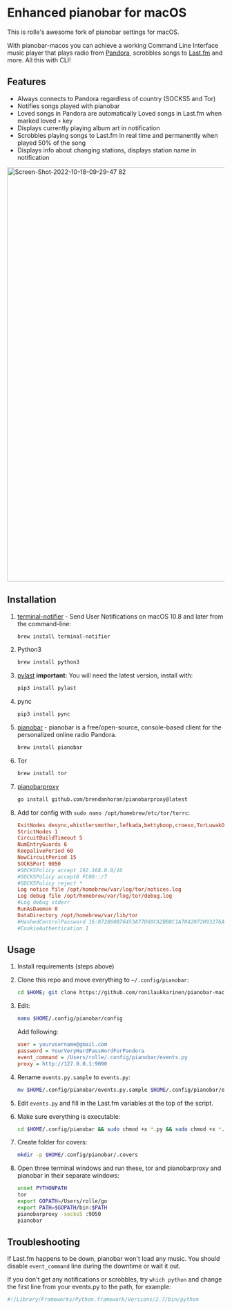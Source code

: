 Enhanced pianobar for macOS
================

This is rolle's awesome fork of pianobar settings for macOS.

With pianobar-macos you can achieve a working Command Line Interface music player that plays radio from [Pandora](https://www.pandora.com), scrobbles songs to [Last.fm](http://www.last.fm) and more. All this with CLI!

## Features

- Always connects to Pandora regardless of country (SOCKS5 and Tor)
- Notifies songs played with pianobar
- Loved songs in Pandora are automatically Loved songs in Last.fm when marked loved `+` key
- Displays currently playing album art in notification
- Scrobbles playing songs to Last.fm in real time and permanently when played 50% of the song
- Displays info about changing stations, displays station name in notification

<img width="957" alt="Screen-Shot-2022-10-18-09-29-47 82" src="https://user-images.githubusercontent.com/1534150/196352855-23b70839-ffe8-4bbc-9a90-ad2942bfc5ab.png">

## Installation

1. [terminal-notifier](https://github.com/julienXX/terminal-notifier) - Send User Notifications on macOS 10.8 and later from the command-line:
   ```bash
   brew install terminal-notifier
   ```
2. Python3
   ```bash
   brew install python3
   ```
3. [pylast](https://github.com/pylast/pylast)
   **important:** You will need the latest version, install with:
   ```bash
   pip3 install pylast
   ```
4. pync
   ```bash 
   pip3 install pync
   ```
5. [pianobar](https://github.com/PromyLOPh/pianobar) - pianobar is a free/open-source, console-based client for the personalized online radio Pandora.
   ```bash
   brew install pianobar
   ```

6. Tor
   ```bash
   brew install tor
   ```

7. [pianobarproxy](https://github.com/robertkrimen/pianobarproxy/pull/2#issuecomment-853703139)
   ```bash
   go install github.com/brendanhoran/pianobarproxy@latest
   ```

8. Add tor config with `sudo nano /opt/homebrew/etc/tor/torrc`:

   ```ini
   ExitNodes desync,whistlersmother,lefkada,bettyboop,croeso,TorLuwakOrg,nixnix,inap1,redpineapple,cronic,sasquatch,slowturtle2,moria1,moria2,torxmission,augrime,err,foundry,peertechdata,sasq,0xL37N1Tor,agrippator,3x0rcyst5p4dd3dc311,52c5eSH5,703server,allium,amendment10,Blackmage,BostonUCompSci
   StrictNodes 1
   CircuitBuildTimeout 5
   NumEntryGuards 6
   KeepalivePeriod 60
   NewCircuitPeriod 15
   SOCKSPort 9050
   #SOCKSPolicy accept 192.168.0.0/16
   #SOCKSPolicy accept6 FC00::/7
   #SOCKSPolicy reject *
   Log notice file /opt/homebrew/var/log/tor/notices.log
   Log debug file /opt/homebrew/var/log/tor/debug.log
   #Log debug stderr
   RunAsDaemon 0
   DataDirectory /opt/homebrew/var/lib/tor
   #HashedControlPassword 16:872860B76453A77D60CA2BB8C1A7042072093276A3D701AD684053EC4C
   #CookieAuthentication 1
   ```
   
## Usage

1. Install requirements (steps above)
2. Clone this repo and move everything to `~/.config/pianobar`:

   ```bash
   cd $HOME; git clone https://github.com/ronilaukkarinen/pianobar-macos; cd pianobar-macos; mkdir -p $HOME/.config/pianobar; cp -Rv $HOME/pianobar-macos/* $HOME/.config/pianobar/; rm -rf $HOME/pianobar-macos
   ```

3. Edit:

   ```bash
   nano $HOME/.config/pianobar/config
   ```
   
   Add following:

   ```ini
   user = yourusername@gmail.com
   password = YourVeryHardPassWordForPandora
   event_command = /Users/rolle/.config/pianobar/events.py
   proxy = http://127.0.0.1:9090
   ```

4. Rename `events.py.sample` to `events.py`:
   ```bash
   mv $HOME/.config/pianobar/events.py.sample $HOME/.config/pianobar/events.py
   ```

5. Edit `events.py` and fill in the Last.fm variables at the top of the script.
6. Make sure everything is executable:
   ```bash
   cd $HOME/.config/pianobar && sudo chmod +x *.py && sudo chmod +x *.sh && sudo chmod +x *.rb
   ```
7. Create folder for covers:
   ```bash
   mkdir -p $HOME/.config/pianobar/.covers
   ```   
8. Open three terminal windows and run these, tor and pianobarproxy and pianobar in their separate windows:
   ```bash
   unset PYTHONPATH
   tor
   export GOPATH=/Users/rolle/go
   export PATH=$GOPATH/bin:$PATH
   pianobarproxy -socks5 :9050
   pianobar
   ```

## Troubleshooting

If Last.fm happens to be down, pianobar won't load any music. You should disable `event_command` line during the downtime or wait it out.

If you don't get any notifications or scrobbles, try `which python` and change the first line from your events.py to the path, for example:

``` python
#!/Library/Frameworks/Python.framework/Versions/2.7/bin/python
```
